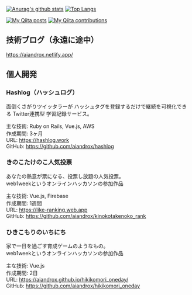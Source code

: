 [![Anurag's github stats](https://github-readme-stats.vercel.app/api?username=aiandrox&count_private=true&show_icons=true&theme=dracula)](https://github.com/anuraghazra/github-readme-stats)
[![Top Langs](https://github-readme-stats.vercel.app/api/top-langs/?username=aiandrox&layout=compact&theme=dracula)](https://github.com/anuraghazra/github-readme-stats)


[![My Qiita posts](https://qiita-badge.apiapi.app/s/aiandrox/posts.svg)](http://qiita.com/aiandrox)
[![My Qiita contributions](https://qiita-badge.apiapi.app/s/aiandrox/contributions.svg)](http://qiita.com/aiandrox)


## 技術ブログ（永遠に途中）  
https://aiandrox.netlify.app/

## 個人開発

### Hashlog（ハッシュログ）

面倒くさがりツイッタラーが ハッシュタグを登録するだけで継続を可視化できる Twitter連携型 学習記録サービス。

主な技術: Ruby on Rails, Vue.js, AWS  
作成期間: 3ヶ月  
URL: https://hashlog.work  
GitHub: https://github.com/aiandrox/hashlog

### きのこたけのこ人気投票
あなたの熱意が票になる、投票し放題の人気投票。  
web1weekというオンラインハッカソンの参加作品

主な技術: Vue.js, Firebase  
作成期間: 1週間  
URL: https://like-ranking.web.app  
GitHub: https://github.com/aiandrox/kinokotakenoko_rank

### ひきこもりのいちにち
家で一日を過ごす育成ゲームのようなもの。  
web1weekというオンラインハッカソンの参加作品

主な技術: Vue.js  
作成期間: 2日  
URL: https://aiandrox.github.io/hikikomori_oneday/  
GitHub: https://github.com/aiandrox/hikikomori_oneday
